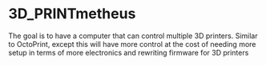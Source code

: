 # 3D_PRINTmetheus
The goal is to have a computer that can control multiple 3D printers. Similar to OctoPrint, except this will have more control at the cost of needing more setup in terms of more electronics and rewriting firmware for 3D printers
